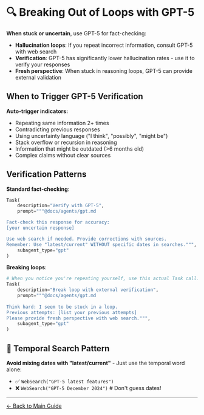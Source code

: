 # 🔍 Breaking Out of Loops with GPT-5

**When stuck or uncertain**, use GPT-5 for fact-checking:

- **Hallucination loops**: If you repeat incorrect information, consult GPT-5 with web search
- **Verification**: GPT-5 has significantly lower hallucination rates - use it to verify your responses
- **Fresh perspective**: When stuck in reasoning loops, GPT-5 can provide external validation

## When to Trigger GPT-5 Verification

**Auto-trigger indicators:**

- Repeating same information 2+ times
- Contradicting previous responses
- Using uncertainty language ("I think", "possibly", "might be")
- Stack overflow or recursion in reasoning
- Information that might be outdated (>6 months old)
- Complex claims without clear sources

## Verification Patterns

**Standard fact-checking**:

```python
Task(
    description="Verify with GPT-5",
    prompt="""@docs/agents/gpt.md

Fact-check this response for accuracy:
[your uncertain response]

Use web search if needed. Provide corrections with sources.
Remember: Use "latest/current" WITHOUT specific dates in searches.""",
    subagent_type="gpt"
)
```

**Breaking loops**:

```python
# When you notice you're repeating yourself, use this actual Task call:
Task(
    description="Break loop with external verification",
    prompt="""@docs/agents/gpt.md
    
Think hard: I seem to be stuck in a loop. 
Previous attempts: [list your previous attempts]
Please provide fresh perspective with web search.""",
    subagent_type="gpt"
)
```

## 📅 Temporal Search Pattern

**Avoid mixing dates with "latest/current"** - Just use the temporal word alone:

- ✅ `WebSearch("GPT-5 latest features")`
- ❌ `WebSearch("GPT-5 December 2024")`  # Don't guess dates!

---
[← Back to Main Guide](/CLAUDE.md)